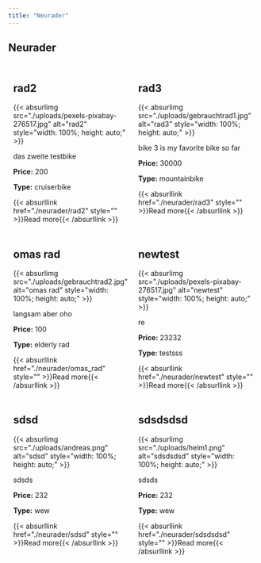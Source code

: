 ```yaml
---
title: "Neurader"
---
```


## Neurader

<div style="display: flex; flex-wrap: wrap;">

<div class="bike-preview" style="width: 50%; padding: 10px; box-sizing: border-box;">
    <h2>rad2</h2>
    {{< absurlimg src="./uploads/pexels-pixabay-276517.jpg" alt="rad2" style="width: 100%; height: auto;" >}}
    <p>das zweite testbike</p>
    <p><strong>Price:</strong> 200</p>
    <p><strong>Type:</strong> cruiserbike</p>
    {{< absurllink href="./neurader/rad2" style="" >}}Read more{{< /absurllink >}}
</div>

<div class="bike-preview" style="width: 50%; padding: 10px; box-sizing: border-box;">
    <h2>rad3</h2>
    {{< absurlimg src="./uploads/gebrauchtrad1.jpg" alt="rad3" style="width: 100%; height: auto;" >}}
    <p>bike 3 is my favorite bike so far</p>
    <p><strong>Price:</strong> 30000</p>
    <p><strong>Type:</strong> mountainbike</p>
    {{< absurllink href="./neurader/rad3" style="" >}}Read more{{< /absurllink >}}
</div>

<div class="bike-preview" style="width: 50%; padding: 10px; box-sizing: border-box;">
    <h2>omas rad</h2>
    {{< absurlimg src="./uploads/gebrauchtrad2.jpg" alt="omas rad" style="width: 100%; height: auto;" >}}
    <p>langsam aber oho</p>
    <p><strong>Price:</strong> 100</p>
    <p><strong>Type:</strong> elderly rad</p>
    {{< absurllink href="./neurader/omas_rad" style="" >}}Read more{{< /absurllink >}}
</div>

<div class="bike-preview" style="width: 50%; padding: 10px; box-sizing: border-box;">
    <h2>newtest</h2>
    {{< absurlimg src="./uploads/pexels-pixabay-276517.jpg" alt="newtest" style="width: 100%; height: auto;" >}}
    <p>re</p>
    <p><strong>Price:</strong> 23232</p>
    <p><strong>Type:</strong> testsss</p>
    {{< absurllink href="./neurader/newtest" style="" >}}Read more{{< /absurllink >}}
</div>

<div class="bike-preview" style="width: 50%; padding: 10px; box-sizing: border-box;">
    <h2>sdsd</h2>
    {{< absurlimg src="./uploads/andreas.png" alt="sdsd" style="width: 100%; height: auto;" >}}
    <p>sdsds</p>
    <p><strong>Price:</strong> 232</p>
    <p><strong>Type:</strong> wew</p>
    {{< absurllink href="./neurader/sdsd" style="" >}}Read more{{< /absurllink >}}
</div>

<div class="bike-preview" style="width: 50%; padding: 10px; box-sizing: border-box;">
    <h2>sdsdsdsd</h2>
    {{< absurlimg src="./uploads/helm1.png" alt="sdsdsdsd" style="width: 100%; height: auto;" >}}
    <p>sdsds</p>
    <p><strong>Price:</strong> 232</p>
    <p><strong>Type:</strong> wew</p>
    {{< absurllink href="./neurader/sdsdsdsd" style="" >}}Read more{{< /absurllink >}}
</div>
</div>

